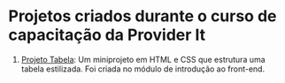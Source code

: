 # Projetos criados durante o curso de capacitação da Provider It

1. [Projeto Tabela](): Um miniprojeto em HTML e CSS que estrutura uma tabela estilizada. Foi criada no módulo de introdução ao front-end.
